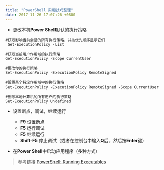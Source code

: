 ```yaml
---
title: "PowerShell 实用技巧整理"
date: 2017-11-26 17:07:26 +0800
---
```


+ 更改本机**Power Shell**默认的执行策略

```shell
#获取影响当前会话的所有执行策略，并按优先顺序显示它们
 Get-ExecutionPolicy -List
 
#获取当前用户作用域的执行策略
Get-ExecutionPolicy -Scope CurrentUser

#更改你的执行策略
Set-ExecutionPolicy -ExecutionPolicy RemoteSigned

#设置某个特定作用域中的执行策略
Set-ExecutionPolicy -ExecutionPolicy RemoteSigned -Scope CurrentUser

#删除本地计算机的所有用户的执行策略
Set-ExecutionPolicy Undefined
```

+ 设置断点，调试，继续运行
    + **F9** 设置断点
    + **F5** 运行调试
    + **F5** 继续运行
    + **Shift-F5** 停止调试（或者在控制台中输入**Q**后，然后按**Enter**键）
    

+ 在**Power Shell**中启动应用程序（多种方式）
> 参考链接
> [PowerShell: Running Executables](https://social.technet.microsoft.com/wiki/contents/articles/7703.powershell-running-executables.aspx)  
